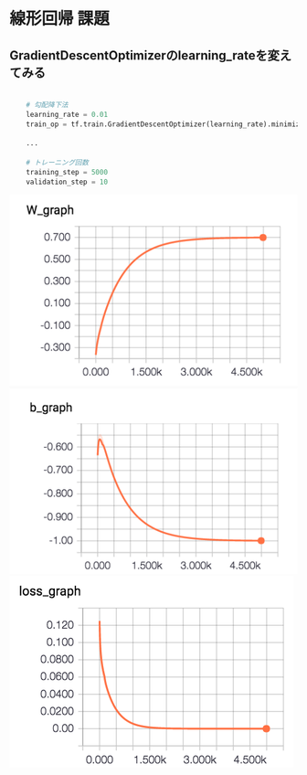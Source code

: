 # 線形回帰 課題

## GradientDescentOptimizerのlearning_rateを変えてみる

```python

	# 勾配降下法
	learning_rate = 0.01
    train_op = tf.train.GradientDescentOptimizer(learning_rate).minimize(loss)

    ...

    # トレーニング回数
    training_step = 5000
    validation_step = 10
```

![](/img/linear_test_W001.png) ![](/img/linear_test_b001.png) ![](/img/linear_test_loss001.png)
